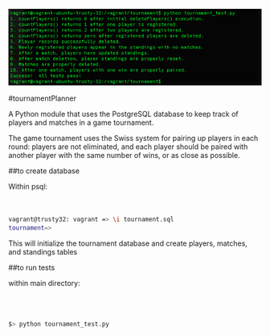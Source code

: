 ![alt text](https://github.com/andrewtdunn/tournamentPlanner/blob/master/passedTest.png "screenshot")

#tournamentPlanner

A Python module that uses the PostgreSQL database to keep track of players and matches in a game tournament.

The game tournament uses the Swiss system for pairing up players in each round: players are not eliminated, and each player should be paired with another player with the same number of wins, or as close as possible.

##to create database

Within psql:

```bash


vagrant@trusty32: vagrant => \i tournament.sql
tournament=>


```
This will initialize the tournament database and create players, matches, and standings tables

##to run tests

within main directory:

```bash



$> python tournament_test.py


```


